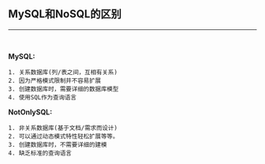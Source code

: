 ## MySQL和NoSQL的区别
---
<br>

__MySQL:__
```
1. 关系数据库(列/表之间，互相有关系)
2. 因为严格模式限制并不容易扩展
3. 创建数据库时，需要详细的数据库模型
4. 使用SQL作为查询语言
```
__NotOnlySQL:__
```
1. 非关系数据库(基于文档/需求而设计)
2. 可以通过动态模式特性轻松扩展等等。
3. 创建数据库时，不需要详细的建模
4. 缺乏标准的查询语言
```

